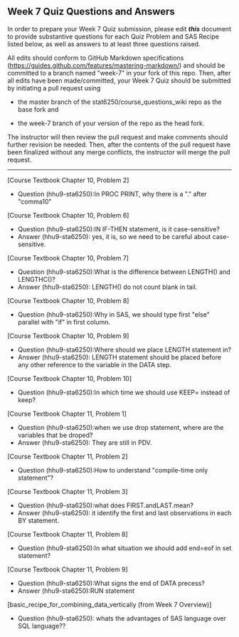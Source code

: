 ## Week 7 Quiz Questions and Answers

In order to prepare your Week 7 Quiz submission, please edit ***this*** document to provide substantive questions for each Quiz Problem and SAS Recipe listed below, as well as answers to at least three questions raised.

All edits should conform to GitHub Markdown specifications (https://guides.github.com/features/mastering-markdown/) and should be committed to a branch named "week-7" in your fork of this repo. Then, after all edits have been made/committed, your Week 7 Quiz should be submitted by initiating a pull request using

- the master branch of the stat6250/course_questions_wiki repo as the base fork and

- the week-7 branch of your version of the repo as the head fork.

The instructor will then review the pull request and make comments should further revision be needed. Then, after the contents of the pull request have been finalized without any merge conflicts, the instructor will merge the pull request.

********************************************************************************



[Course Textbook Chapter 10, Problem 2]
- Question (hhu9-sta6250):In PROC PRINT, why there is a "." after "comma10"


[Course Textbook Chapter 10, Problem 6]
- Question (hhu9-sta6250):IN IF-THEN statement, is it case-sensitive?  
- Answer (hhu9-sta6250): yes, it is, so we need to be careful about case-sensitive.

[Course Textbook Chapter 10, Problem 7]
- Question (hhu9-sta6250):What is the difference between LENGTH() and LENGTHC()?
- Answer (hhu9-sta6250): LENGTH() do not count blank in tail.

[Course Textbook Chapter 10, Problem 8]
- Question (hhu9-sta6250):Why in SAS, we should type first "else" parallel with "if" in first column. 

[Course Textbook Chapter 10, Problem 9]
- Question (hhu9-sta6250):Where should we place LENGTH statement in?
- Answer (hhu9-sta6250): LENGTH statement should be placed before any other reference to the variable in the DATA step.

[Course Textbook Chapter 10, Problem 10]
- Question (hhu9-sta6250):In which time we should use KEEP= instead of keep?


[Course Textbook Chapter 11, Problem 1]
- Question (hhu9-sta6250):when we use drop statement, where are the variables that be droped?
- Answer (hhu9-sta6250): They are still in PDV.

[Course Textbook Chapter 11, Problem 2]
- Question (hhu9-sta6250):How to understand "compile-time only statement"?


[Course Textbook Chapter 11, Problem 3]
- Question (hhu9-sta6250):what does FIRST.andLAST.mean?
- Answer (hhu9-sta6250): it identify the first and last observations in each BY statement.

[Course Textbook Chapter 11, Problem 8]
- Question (hhu9-sta6250):In what situation we should add end=eof in set statement?


[Course Textbook Chapter 11, Problem 9]
- Question (hhu9-sta6250):What signs the end of DATA precess?
- Answer (hhu9-sta6250):RUN statement

[basic_recipe_for_combining_data_vertically (from Week 7 Overview)]
- Question (hhu9-sta6250): whats the advantages of SAS language over SQL language??

